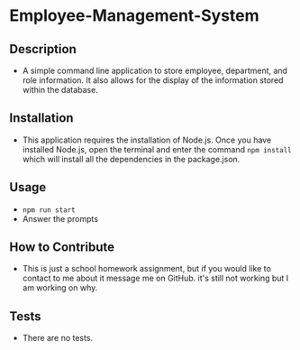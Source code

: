 # Employee-Management-System

## Description
- A simple command line application to store employee, department, and role information.  It also allows for the display of the information stored within the database.

## Installation
- This application requires the installation of Node.js.  Once you have installed Node.js, open the terminal and enter the command `npm install` which will install all the dependencies in the package.json.

## Usage
- ``` npm run start ```
- Answer the prompts

## How to Contribute
- This is just a school homework assignment, but if you would like to contact to me about it message me on GitHub.  it's still not working but I am working on why.

## Tests
- There are no tests.
